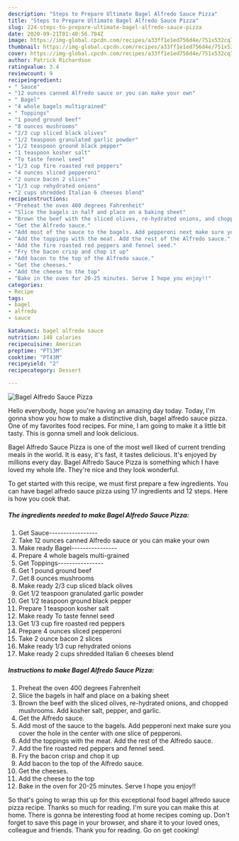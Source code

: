 ```yaml
---
description: "Steps to Prepare Ultimate Bagel Alfredo Sauce Pizza"
title: "Steps to Prepare Ultimate Bagel Alfredo Sauce Pizza"
slug: 224-steps-to-prepare-ultimate-bagel-alfredo-sauce-pizza
date: 2020-09-21T01:40:56.704Z
image: https://img-global.cpcdn.com/recipes/a33ff1e1ed756d4e/751x532cq70/bagel-alfredo-sauce-pizza-recipe-main-photo.jpg
thumbnail: https://img-global.cpcdn.com/recipes/a33ff1e1ed756d4e/751x532cq70/bagel-alfredo-sauce-pizza-recipe-main-photo.jpg
cover: https://img-global.cpcdn.com/recipes/a33ff1e1ed756d4e/751x532cq70/bagel-alfredo-sauce-pizza-recipe-main-photo.jpg
author: Patrick Richardson
ratingvalue: 3.4
reviewcount: 9
recipeingredient:
- " Sauce"
- "12 ounces canned Alfredo sauce or you can make your own"
- " Bagel"
- "4 whole bagels multigrained"
- " Toppings"
- "1 pound ground beef"
- "8 ounces mushrooms"
- "2/3 cup sliced black olives"
- "1/2 teaspoon granulated garlic powder"
- "1/2 teaspoon ground black pepper"
- "1 teaspoon kosher salt"
- "To taste fennel seed"
- "1/3 cup fire roasted red peppers"
- "4 ounces sliced pepperoni"
- "2 ounce bacon 2 slices"
- "1/3 cup rehydrated onions"
- "2 cups shredded Italian 6 cheeses blend"
recipeinstructions:
- "Preheat the oven 400 degrees Fahrenheit"
- "Slice the bagels in half and place on a baking sheet"
- "Brown the beef with the sliced olives, re-hydrated onions, and chopped mushrooms. Add kosher salt, pepper, and garlic."
- "Get the Alfredo sauce."
- "Add most of the sauce to the bagels. Add pepperoni next make sure you cover the hole in the center with one slice of pepperoni."
- "Add the toppings with the meat. Add the rest of the Alfredo sauce."
- "Add the fire roasted red peppers and fennel seed."
- "Fry the bacon crisp and chop it up"
- "Add bacon to the top of the Alfredo sauce."
- "Get the cheeses."
- "Add the cheese to the top"
- "Bake in the oven for 20-25 minutes. Serve I hope you enjoy!!"
categories:
- Recipe
tags:
- bagel
- alfredo
- sauce

katakunci: bagel alfredo sauce 
nutrition: 148 calories
recipecuisine: American
preptime: "PT13M"
cooktime: "PT43M"
recipeyield: "2"
recipecategory: Dessert

---
```



![Bagel Alfredo Sauce Pizza](https://img-global.cpcdn.com/recipes/a33ff1e1ed756d4e/751x532cq70/bagel-alfredo-sauce-pizza-recipe-main-photo.jpg)

Hello everybody, hope you're having an amazing day today. Today, I'm gonna show you how to make a distinctive dish, bagel alfredo sauce pizza. One of my favorites food recipes. For mine, I am going to make it a little bit tasty. This is gonna smell and look delicious.

Bagel Alfredo Sauce Pizza is one of the most well liked of current trending meals in the world. It is easy, it's fast, it tastes delicious. It's enjoyed by millions every day. Bagel Alfredo Sauce Pizza is something which I have loved my whole life. They're nice and they look wonderful.




To get started with this recipe, we must first prepare a few ingredients. You can have bagel alfredo sauce pizza using 17 ingredients and 12 steps. Here is how you cook that.

<!--inarticleads1-->

##### The ingredients needed to make Bagel Alfredo Sauce Pizza:

1. Get  Sauce-----------------
1. Take 12 ounces canned Alfredo sauce or you can make your own
1. Make ready  Bagel----------------
1. Prepare 4 whole bagels multi-grained
1. Get  Toppings----------------
1. Get 1 pound ground beef
1. Get 8 ounces mushrooms
1. Make ready 2/3 cup sliced black olives
1. Get 1/2 teaspoon granulated garlic powder
1. Get 1/2 teaspoon ground black pepper
1. Prepare 1 teaspoon kosher salt
1. Make ready To taste fennel seed
1. Get 1/3 cup fire roasted red peppers
1. Prepare 4 ounces sliced pepperoni
1. Take 2 ounce bacon 2 slices
1. Make ready 1/3 cup rehydrated onions
1. Make ready 2 cups shredded Italian 6 cheeses blend




<!--inarticleads2-->

##### Instructions to make Bagel Alfredo Sauce Pizza:

1. Preheat the oven 400 degrees Fahrenheit
1. Slice the bagels in half and place on a baking sheet
1. Brown the beef with the sliced olives, re-hydrated onions, and chopped mushrooms. Add kosher salt, pepper, and garlic.
1. Get the Alfredo sauce.
1. Add most of the sauce to the bagels. Add pepperoni next make sure you cover the hole in the center with one slice of pepperoni.
1. Add the toppings with the meat. Add the rest of the Alfredo sauce.
1. Add the fire roasted red peppers and fennel seed.
1. Fry the bacon crisp and chop it up
1. Add bacon to the top of the Alfredo sauce.
1. Get the cheeses.
1. Add the cheese to the top
1. Bake in the oven for 20-25 minutes. Serve I hope you enjoy!!




So that's going to wrap this up for this exceptional food bagel alfredo sauce pizza recipe. Thanks so much for reading. I'm sure you can make this at home. There is gonna be interesting food at home recipes coming up. Don't forget to save this page in your browser, and share it to your loved ones, colleague and friends. Thank you for reading. Go on get cooking!
